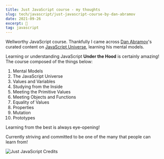```yaml
---
title: Just JavaScript course - my thoughts
slug: tech/javascript/just-javascript-course-by-dan-abramov
date: 2021-09-26
excerpt: 🧩
tag: javascript
---
```


Wellworthy JavaScript course. Thankfully I came across [Dan Abramov](https://twitter.com/dan_abramov)'s curated content on [JavaScript Universe](https://justjavascript.com/), learning his mental models.

Learning or understanding JavaScript **Under the Hood** is certainly amazing! The course composed of the things below:

1. Mental Models
2. The JavaScript Universe
3. Values and Variables
4. Studying from the Inside
5. Meeting the Primitive Values
6. Meeting Objects and Functions
7. Equality of Values
8. Properties
9. Mutation
10. Prototypes

Learning from the best is always eye-opening!

Currently striving and committed to be one of the many that people can learn from!

![Just JavaScript Credits](../javascript/crucial-notes-from-jjs-by-dan/just-javascript-credits.png)
